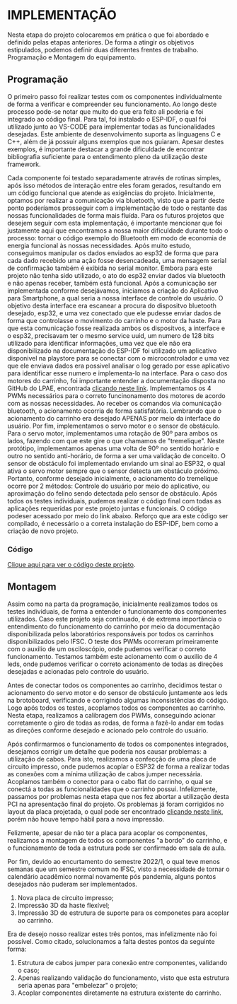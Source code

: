 # IMPLEMENTAÇÃO
Nesta etapa do projeto colocaremos em prática o que foi abordado e definido pelas etapas anteriores. De forma a atingir os objetivos estipulados, podemos definir duas diferentes frentes de trabalho. Programação e Montagem do equipamento.

## Programação

O primeiro passo foi realizar testes com os componentes individualmente de forma a verificar e compreender seu funcionamento. Ao longo deste processo pode-se notar que muito do que era feito ali poderia e foi integrado ao código final. Para tal, foi instalado o ESP-IDF, o qual foi utilizado junto ao VS-CODE para implementar todas as funcionalidades desejadas. Este ambiente de desenvolvimento suporta as linguagens C e C++, além de já possuir alguns exemplos que nos guiaram. Apesar destes exemplos, é importante destacar a grande dificuldade de encontrar bibliografia suficiente para o entendimento pleno da utilização deste framework.

Cada componente foi testado separadamente através de rotinas simples, após isso métodos de interação entre eles foram gerados, resultando em um código funcional que atende as exigências do projeto. Inicialmente, optamos por realizar a comunicação via bluetooth, visto que a partir deste ponto poderíamos prosseguir com a implementação de todo o restante das nossas funcionalidades de forma mais fluída. Para os futuros projetos que desejem seguir com esta implementação, é importante mencionar que foi justamente aqui que encontramos a nossa maior dificuldade durante todo o processo: tornar o código exemplo do Bluetooth em modo de economia de energia funcional às nossas necessidades. Após muito estudo, conseguimos manipular os dados enviados ao esp32 de forma que para cada dado recebido uma ação fosse desencadeada, uma mensagem serial de confirmação também é exibida no serial monitor. Embora para este projeto não tenha sido utilizado, o ato do esp32 enviar dados via bluetooth e não apenas receber, também está funcional. Após a comunicação ser implementada conforme desejávamos, iniciamos a criação do Aplicativo para Smartphone, a qual seria a nossa interface de controle do usuário. O objetivo desta interface era escanear a procura do dispositvo bluetooth desejado, esp32, e uma vez conectado que ele pudesse enviar dados de forma que controlasse o movimento do carrinho e o motor da haste. Para que esta comunicação fosse realizada ambos os dispositvos, a interface e o esp32, precisavam ter o mesmo service uuid, um numero de 128 bits utilizado para identificar informações, uma vez que ele não era disponibilizado na documentação do ESP-IDF foi utilizado um aplicativo disponivel na playstore para se conectar com o microcontrolador e uma vez que ele enviava dados era possivel analisar o log gerado por esse aplicativo para identificar esse numero e implementa-lo na interface. Para o caso dos motores do carrinho, foi importante entender a documentação disposta no GitHub do LPAE, encontrada [clicando neste link](https://github.com/xtarke/automated_buggy). Implementamos os 4 PWMs necessários para o correto funcinonamento dos motores de acordo com as nossas necessidades. Ao receber os comandos via comunicação bluetooth, o acionamento ocorria de forma satisfatória. Lembrando que o acionamento do carrinho era desejado APENAS por meio da interface do usuário. Por fim, implementamos o servo motor e o sensor de obstáculo. Para o servo motor, implementamos uma rotação de 90º para ambos os lados, fazendo com que este gire o que chamamos de "tremelique". Neste protótipo, implementamos apenas uma volta de 90º no sentido horário e outro no sentido anti-horário, de forma a ser uma validação de conceito. O sensor de obstáculo foi implementado enviando um sinal ao ESP32, o qual ativa o servo motor sempre que o sensor detecta um obstáculo próximo. Portanto, conforme desejado inicialmente, o acionamento do tremelique ocorre por 2 métodos: Controle do usuário por meio do aplicativo, ou aproximação do felino sendo detectada pelo sensor de obstáculo. Após todos os testes individuais, pudemos realizar o código final com todas as aplicações requeridas por este projeto juntas e funcionais. O código podeser acessado por meio do link abaixo. Reforço que ara este código ser compilado, é necessário o a correta instalação do ESP-IDF, bem como a criação de novo projeto.

### Código
[Clique aqui para ver o código deste projeto](https://github.com/juliopacheco12/PIN22107/tree/main/Programação).

## Montagem
Assim como na parta da programação, inicialmente realizamos todos os testes individuais, de forma a entender o funcionamento dos componentes utilizados. Caso este projeto seja continuado, é de extrema importância o entendimento do funcionamento do carrinho por meio da documentação disponibilizada pelos laboratórios responsáveis por todos os carrinhos disponibilizados pelo IFSC. O teste dos PWMs ocorreram primeiramente com o auxilio de um osciloscópio, onde pudemos verificar o correto funcionamento. Testamos também este acionamento com o auxilio de 4 leds, onde pudemos verificar o correto acionamento de todas as direções desejadas e acionadas pelo controle do usuário.

Antes de conectar todos os componentes ao carrinho, decidimos testar o acionamento do servo motor e do sensor de obstáculo juntamente aos leds na brotoboard, verificando e corrigindo algumas inconsistências do código. Logo após todos os testes, acoplamos todos os componentes ao carrinho. Nesta etapa, realizamos a calibragem dos PWMs, conseguindo acionar corretamente o giro de todas as rodas, de forma a fazê-lo andar em todas as direções conforme desejado e acionado pelo controle do usuário.

Após confirmarmos o funcionamento de todos os componentes integrados, desejamos corrigir um detalhe que poderia nos causar problemas: a utilização de cabos. Para isto, realizamos a confecção de uma placa de circuito impresso, onde pudemos acoplar o ESP32 de forma a realizar todas as conexões com a mínima utilização de cabos jumper necessária. Acoplamos também o conector para o cabo flat do carrinho, o qual se conectá a todas as funcionalidades que o carrinho possui. Infelizmente, passamos por problemas nesta etapa que nos fez abortar a utilização desta PCI na apresentação final do projeto. Os problemas já foram corrigidos no layout da placa projetada, o qual pode ser encontrado [clicando neste link](https://github.com/juliopacheco12/PIN22107/tree/main/PCI), porém não houve tempo hábil para a nova impressão.

Felizmente, apesar de não ter a placa para acoplar os componentes, realizamos a montagem de todos os componentes "a bordo" do carrinho, e o funcionamento de toda a estrutura pode ser confirmado em sala de aula.

Por fim, devido ao encurtamento do semestre 2022/1, o qual teve menos semanas que um semestre comum no IFSC, visto a necessidade de tornar o calendário acadêmico normal novamente pós pandemia, alguns pontos desejados não puderam ser implementados.

1. Nova placa de circuito impresso;
2. Impressão 3D da haste flexível;
3. Impressão 3D de estrutura de suporte para os componetes para acoplar ao carrinho.

Era de desejo nosso realizar estes três pontos, mas infelizmente não foi possível. Como citado, solucionamos a falta destes pontos da seguinte forma:
1. Estrutura de cabos jumper para conexão entre componentes, validando o caso;
2. Apenas realizando validação do funcionamento, visto que esta estrutura seria apenas para "embelezar" o projeto;
3. Acoplar componentes diretamente na estrutura existente do carrinho.
